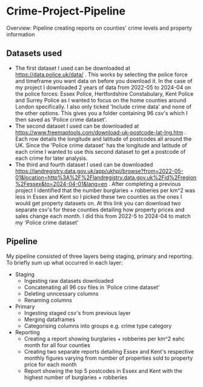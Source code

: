 # Crime-Project-Pipeline
Overview: Pipeline creating reports on counties' crime levels and property information 

## Datasets used 
+ The first dataset I used can be downloaded at https://data.police.uk/data/ . This works by selecting the police force and timeframe you want data on before you download it. In the case of my project I downloaded 2 years of data from 2022-05 to 2024-04 on the police forces: Essex Police, Hertfordshire Constabulary, Kent Police and Surrey Police as I wanted to focus on the home counties around London specifically. I also only ticked 'Include crime data' and none of the other options. This gives you a folder containing 96 csv's which I then saved as 'Police crime dataset'.
+ The second dataset I used can be downloaded at https://www.freemaptools.com/download-uk-postcode-lat-lng.htm . Each row details the longitude and latitude of postcodes all around the UK. Since the 'Police crime dataset' has the longitude and latitude of each crime I wanted to use this second dataset to get a postcode of each crime for later analysis.
+ The third and fourth dataset I used can be downloaded https://landregistry.data.gov.uk/app/ukhpi/browse?from=2022-05-01&location=http%3A%2F%2Flandregistry.data.gov.uk%2Fid%2Fregion%2Fessex&to=2024-04-01&lang=en . After completing a previous project I identified that the number burglaries + robberies per km^2 was less in Essex and Kent so I picked these two counties as the ones I would get property datasets on. At this link you can download two separate csv's for these counties detailing how property prices and sales change each month. I did this from 2022-5 to 2024-04 to match my 'Police crime dataset'

## Pipeline
My pipeline consisted of three layers being staging, primary and reporting. To briefly sum up what occurred in each layer:
+ Staging
    + Ingesting raw datasets downloaded
    + Concatenating all 96 csv files in 'Police crime dataset'
    + Deleting unncessary columns
    + Renaming columns
+ Primary
    + Ingesting staged csv's from previous layer
    + Merging dataframes
    + Categorising columns into groups e.g. crime type category
+ Reporting
    + Creating a report showing burglaries + robberies per km^2 eahc month for all four counties
    + Creating two separate reports detailing Essex and Kent's respective monthly figures varying from number of properties sold to property price for each month
    + Report showing the top 5 postcodes in Essex and Kent with the highest number of burglaries + robberies
 

